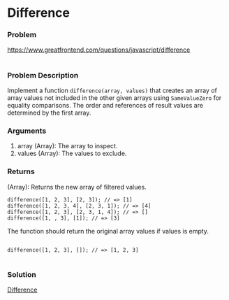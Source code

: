 # Difference

### Problem

https://www.greatfrontend.com/questions/javascript/difference

#

### Problem Description

Implement a function `difference(array, values)` that creates an array of array values not included in the other given arrays using `SameValueZero` for equality comparisons. The order and references of result values are determined by the first array.

### Arguments

1. array (Array): The array to inspect.
2. values (Array): The values to exclude.

### Returns
(Array): Returns the new array of filtered values.


```
difference([1, 2, 3], [2, 3]); // => [1]
difference([1, 2, 3, 4], [2, 3, 1]); // => [4]
difference([1, 2, 3], [2, 3, 1, 4]); // => []
difference([1, , 3], [1]); // => [3]

```

The function should return the original array values if values is empty.

```

difference([1, 2, 3], []); // => [1, 2, 3]

```


#

### Solution

[Difference](./difference.js)